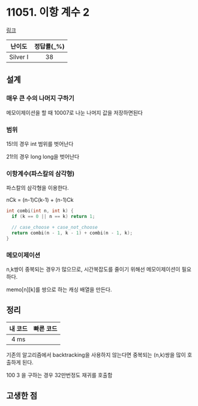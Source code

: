 # 11051. 이항 계수 2

[링크](https://www.acmicpc.net/problem/11051)

|  난이도  | 정답률(\_%) |
| :------: | :---------: |
| Silver I |     38      |

## 설계

### 매우 큰 수의 나머지 구하기

메모이제이션을 할 때 10007로 나눈 나머지 값을 저장하면된다

### 범위

15!의 경우 int 범위를 벗어난다

21!의 경우 long long을 벗어난다

### 이항계수(파스칼의 삼각형)

파스칼의 삼각형을 이용한다.

nCk = (n-1)C(k-1) + (n-1)Ck

```cpp
int combi(int n, int k) {
  if (k == 0 || n == k) return 1;

  // case_choose + case_not_choose
  return combi(n - 1, k - 1) + combi(n - 1, k);
}
```

### 메모이제이션

n,k쌍이 중복되는 경우가 많으므로, 시간복잡도를 줄이기 위해선 메모이제이션이 필요하다.

memo[n][k]를 쌍으로 하는 캐싱 배열을 만든다.

## 정리

| 내 코드 | 빠른 코드 |
| :-----: | :-------: |
|  4 ms   |           |

기존의 알고리즘에서 backtracking을 사용하지 않는다면 중복되는 (n,k)쌍을 많이 호출하게 된다.

100 3 을 구하는 경우 32만번정도 재귀를 호출함

## 고생한 점

